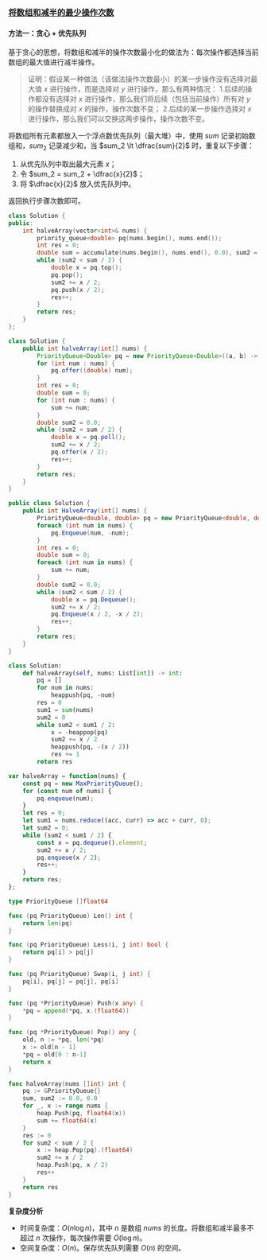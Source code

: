 ### [将数组和减半的最少操作次数](https://leetcode.cn/problems/minimum-operations-to-halve-array-sum/solutions/1374499/jiang-shu-zu-he-jian-ban-de-zui-shao-cao-4lej/)

#### 方法一：贪心 + 优先队列

基于贪心的思想，将数组和减半的操作次数最小化的做法为：每次操作都选择当前数组的最大值进行减半操作。

> 证明：假设某一种做法（该做法操作次数最小）的某一步操作没有选择对最大值 $x$ 进行操作，而是选择对 $y$ 进行操作，那么有两种情况： 1.后续的操作都没有选择对 $x$ 进行操作，那么我们将后续（包括当前操作）所有对 $y$ 的操作替换成对 $x$ 的操作，操作次数不变； 2.后续的某一步操作选择对 $x$ 进行操作，那么我们可以交换这两步操作，操作次数不变。

将数组所有元素都放入一个浮点数优先队列（最大堆）中，使用 $sum$ 记录初始数组和，$sum_2$ 记录减少和，当 $sum_2 \lt \dfrac{sum}{2}$ 时，重复以下步骤：

1.  从优先队列中取出最大元素 $x$；
2.  令 $sum_2 = sum_2 + \dfrac{x}{2}$；
3.  将 $\dfrac{x}{2}$ 放入优先队列中。

返回执行步骤次数即可。

```cpp
class Solution {
public:
    int halveArray(vector<int>& nums) {
        priority_queue<double> pq(nums.begin(), nums.end());
        int res = 0;
        double sum = accumulate(nums.begin(), nums.end(), 0.0), sum2 = 0.0;
        while (sum2 < sum / 2) {
            double x = pq.top();
            pq.pop();
            sum2 += x / 2;
            pq.push(x / 2);
            res++;
        }
        return res;
    }
};
```

```java
class Solution {
    public int halveArray(int[] nums) {
        PriorityQueue<Double> pq = new PriorityQueue<Double>((a, b) -> b.compareTo(a));
        for (int num : nums) {
            pq.offer((double) num);
        }
        int res = 0;
        double sum = 0;
        for (int num : nums) {
            sum += num;
        }
        double sum2 = 0.0;
        while (sum2 < sum / 2) {
            double x = pq.poll();
            sum2 += x / 2;
            pq.offer(x / 2);
            res++;
        }
        return res;
    }
}
```

```csharp
public class Solution {
    public int HalveArray(int[] nums) {
        PriorityQueue<double, double> pq = new PriorityQueue<double, double>();
        foreach (int num in nums) {
            pq.Enqueue(num, -num);
        }
        int res = 0;
        double sum = 0;
        foreach (int num in nums) {
            sum += num;
        }
        double sum2 = 0.0;
        while (sum2 < sum / 2) {
            double x = pq.Dequeue();
            sum2 += x / 2;
            pq.Enqueue(x / 2, -x / 2);
            res++;
        }
        return res;
    }
}
```

```python
class Solution:
    def halveArray(self, nums: List[int]) -> int:
        pq = []
        for num in nums:
            heappush(pq, -num)
        res = 0
        sum1 = sum(nums)
        sum2 = 0
        while sum2 < sum1 / 2:
            x = -heappop(pq)
            sum2 += x / 2
            heappush(pq, -(x / 2))
            res += 1
        return res
```

```javascript
var halveArray = function(nums) {
    const pq = new MaxPriorityQueue();
    for (const num of nums) {
        pq.enqueue(num);
    }
    let res = 0;
    let sum1 = nums.reduce((acc, curr) => acc + curr, 0);
    let sum2 = 0;
    while (sum2 < sum1 / 2) {
        const x = pq.dequeue().element;
        sum2 += x / 2;
        pq.enqueue(x / 2);
        res++;
    }
    return res;
};
```

```go
type PriorityQueue []float64

func (pq PriorityQueue) Len() int {
    return len(pq)
}

func (pq PriorityQueue) Less(i, j int) bool {
    return pq[i] > pq[j]
}

func (pq PriorityQueue) Swap(i, j int) {
    pq[i], pq[j] = pq[j], pq[i]
}

func (pq *PriorityQueue) Push(x any) {
    *pq = append(*pq, x.(float64))
}

func (pq *PriorityQueue) Pop() any {
    old, n := *pq, len(*pq)
    x := old[n - 1]
    *pq = old[0 : n-1]
    return x
}

func halveArray(nums []int) int {
    pq := &PriorityQueue{}
    sum, sum2 := 0.0, 0.0
    for _, x := range nums {
        heap.Push(pq, float64(x))
        sum += float64(x)
    }
    res := 0
    for sum2 < sum / 2 {
        x := heap.Pop(pq).(float64)
        sum2 += x / 2
        heap.Push(pq, x / 2)
        res++
    }
    return res
}
```

**复杂度分析**

-   时间复杂度：$O(n \log n)$，其中 $n$ 是数组 $nums$ 的长度。将数组和减半最多不超过 $n$ 次操作，每次操作需要 $O(\log n)$。
-   空间复杂度：$O(n)$。保存优先队列需要 $O(n)$ 的空间。
